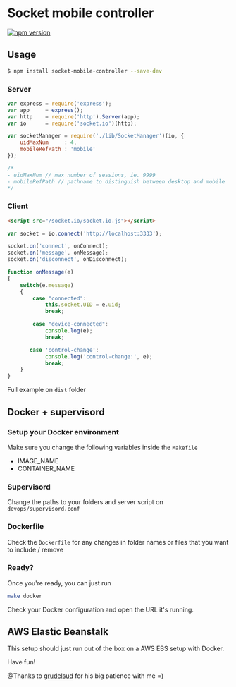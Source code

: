 # Socket mobile controller

[![npm version](https://badge.fury.io/js/socket-mobile-controller.svg)](http://badge.fury.io/js/socket-mobile-controller)

## Usage

```bash
$ npm install socket-mobile-controller --save-dev
```

### Server

```js
var express = require('express');
var app     = express();
var http    = require('http').Server(app);
var io      = require('socket.io')(http);

var socketManager = require('./lib/SocketManager')(io, {
    uidMaxNum     : 4, 
    mobileRefPath : 'mobile'
});

/*
- uidMaxNum // max number of sessions, ie. 9999
- mobileRefPath // pathname to distinguish between desktop and mobile
*/
```

### Client
```html
<script src="/socket.io/socket.io.js"></script>
```
```js
var socket = io.connect('http://localhost:3333');

socket.on('connect', onConnect);
socket.on('message', onMessage);
socket.on('disconnect', onDisconnect);

function onMessage(e)
{
	switch(e.message)
	{
		case "connected":
			this.socket.UID = e.uid;
			break;

      	case "device-connected":
			console.log(e);
			break;

       case 'control-change':
			console.log('control-change:', e);
			break;
	}
}
```
Full example on `dist` folder

## Docker + supervisord
### Setup your Docker environment 

Make sure you change the following variables inside the `Makefile`

* IMAGE_NAME
* CONTAINER_NAME

### Supervisord

Change the paths to your folders and server script on `devops/supervisord.conf`

### Dockerfile

Check the `Dockerfile` for any changes in folder names or files that you want to include / remove

### Ready?

Once you're ready, you can just run 

```bash
make docker
```

Check your Docker configuration and open the URL it's running. 


## AWS Elastic Beanstalk

This setup should just run out of the box on a AWS EBS setup with Docker.

Have fun!

@Thanks to [grudelsud](https://github.com/grudelsud) for his big patience with me =) 

